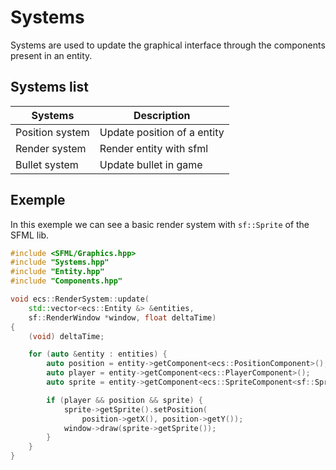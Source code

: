 # Systems

Systems are used to update the graphical interface through the components
present in an entity.

## Systems list

| Systems         | Description                 |
|-----------------|-----------------------------|
| Position system | Update position of a entity |
| Render system   | Render entity with sfml     |
| Bullet system   | Update bullet in game       |

## Exemple

In this exemple we can see a basic render system with ``sf::Sprite`` of the SFML
lib.

```cpp
#include <SFML/Graphics.hpp>
#include "Systems.hpp"
#include "Entity.hpp"
#include "Components.hpp"

void ecs::RenderSystem::update(
    std::vector<ecs::Entity &> &entities,
    sf::RenderWindow *window, float deltaTime)
{
    (void) deltaTime;

    for (auto &entity : entities) {
        auto position = entity->getComponent<ecs::PositionComponent>();
        auto player = entity->getComponent<ecs::PlayerComponent>();
        auto sprite = entity->getComponent<ecs::SpriteComponent<sf::Sprite>>();

        if (player && position && sprite) {
            sprite->getSprite().setPosition(
                position->getX(), position->getY());
            window->draw(sprite->getSprite());
        }
    }
}
```